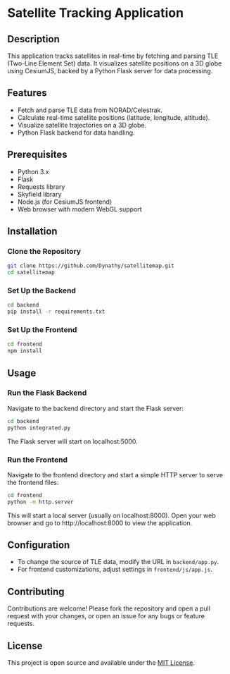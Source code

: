 # Satellite Tracking Application

## Description
This application tracks satellites in real-time by fetching and parsing TLE (Two-Line Element Set) data. It visualizes satellite positions on a 3D globe using CesiumJS, backed by a Python Flask server for data processing.

## Features
- Fetch and parse TLE data from NORAD/Celestrak.
- Calculate real-time satellite positions (latitude, longitude, altitude).
- Visualize satellite trajectories on a 3D globe.
- Python Flask backend for data handling.

## Prerequisites
- Python 3.x
- Flask
- Requests library
- Skyfield library
- Node.js (for CesiumJS frontend)
- Web browser with modern WebGL support

## Installation

### Clone the Repository
```bash
git clone https://github.com/Dynathy/satellitemap.git
cd satellitemap
```

### Set Up the Backend
```bash
cd backend
pip install -r requirements.txt
```

### Set Up the Frontend
```bash
cd frontend
npm install
```

## Usage

### Run the Flask Backend
Navigate to the backend directory and start the Flask server:

```bash
cd backend
python integrated.py
```
The Flask server will start on localhost:5000.

### Run the Frontend
Navigate to the frontend directory and start a simple HTTP server to serve the frontend files:

```bash
cd frontend
python -m http.server
```
This will start a local server (usually on localhost:8000). Open your web browser and go to http://localhost:8000 to view the application.

## Configuration
- To change the source of TLE data, modify the URL in `backend/app.py`.
- For frontend customizations, adjust settings in `frontend/js/app.js`.

## Contributing
Contributions are welcome! Please fork the repository and open a pull request with your changes, or open an issue for any bugs or feature requests.

## License
This project is open source and available under the [MIT License](LICENSE).


